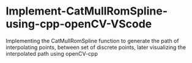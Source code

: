 # Implement-CatMullRomSpline-using-cpp-openCV-VScode
Implementing the CatMullRomSpline function to generate the path of interpolating points, between set of discrete points, later visualizing the interpolated path using openCV-cpp
